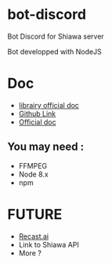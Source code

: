 # bot-discord
Bot Discord for Shiawa server

Bot developped with NodeJS

# Doc
* [librairy official doc](https://discord.js.org/#/docs)
* [Github Link](https://github.com/hydrabolt/discord.js)
* [Official doc](https://discordapp.com/developers/docs/intro)

## You may need :
* FFMPEG
* Node 8.x
* npm

# FUTURE
* [Recast.ai](https://man.recast.ai/?javascript#status-codes)
* Link to Shiawa API
* More ?
